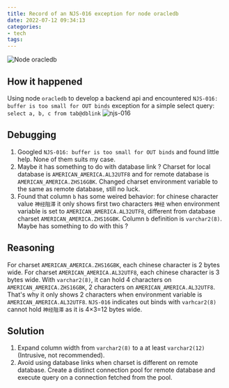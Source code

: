 ```yaml
---
title: Record of an NJS-016 exception for node oracledb
date: 2022-07-12 09:34:13
categories:
- tech
tags:
---
```

![Node oracledb](/images/devo-node-js.svg)
## How it happened
  Using node `oracledb` to develop a backend api and encountered `NJS-016: buffer is too small for OUT binds` exception for a simple select query: `select a, b, c from tab@dblink`
  ![njs-016](/images/njs-016.png)
## Debugging
1. Googled `NJS-016: buffer is too small for OUT binds` and found little help. None of them suits my case.
2. Maybe it has something to do with database link ? Charset for local database is `AMERICAN_AMERICA.AL32UTF8` and for remote database is `AMERICAN_AMERICA.ZHS16GBK`. Changed charset environment variable to the same as remote database, still no luck.
3. Found that column `b` has some weired behavior: for chinese character value `神经阻滞` it only shows first two characters `神经` when environment variable is set to `AMERICAN_AMERICA.AL32UTF8`, different from database charset `AMERICAN_AMERICA.ZHS16GBK`. Column `b` definition is `varchar2(8)`. Maybe has something to do with this ?
## Reasoning
For charset `AMERICAN_AMERICA.ZHS16GBK`, each chinese character is 2 bytes wide.
For charset `AMERICAN_AMERICA.AL32UTF8`, each chinese character is 3 bytes wide.
With `varchar2(8)`, it can hold 4 characters on `AMERICAN_AMERICA.ZHS16GBK`, 2 characters on `AMERICAN_AMERICA.AL32UTF8`. That's why it only shows 2 characters when environment variable is `AMERICAN_AMERICA.AL32UTF8`.
`NJS-016` indicates out binds with `varhcar2(8)` cannot hold `神经阻滞` as it is 4×3=12 bytes wide.
## Solution
1. Expand column width from `varchar2(8)` to a at least `varchar2(12)`(Intrusive, not recommended).
2. Avoid using database links when charset is different on remote database. Create a distinct connection pool for remote database and execute query on a connection fetched from the pool.

